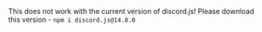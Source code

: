 This does not work with the current version of discord.js!
Please download this version - `npm i discord.js@14.8.0`
